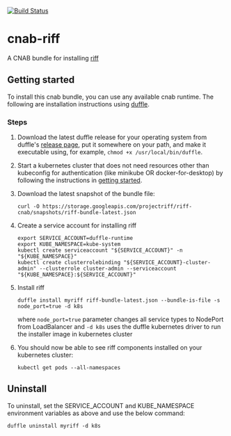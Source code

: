 [![Build Status](https://dev.azure.com/projectriff/projectriff/_apis/build/status/projectriff.cnab-riff?branchName=master)](https://dev.azure.com/projectriff/projectriff/_build/latest?definitionId=16&branchName=master)

# cnab-riff
A CNAB bundle for installing [riff](https://projectriff.io/)

## Getting started
To install this cnab bundle, you can use any available cnab runtime. The following are installation instructions using [duffle](https://duffle.sh/).

### Steps
1. Download the latest duffle release for your operating system from duffle's [release page](https://github.com/deislabs/duffle/releases),
 put it somewhere on your path, and make it executable using, for example, `chmod +x /usr/local/bin/duffle`.
1. Start a kubernetes cluster that does not need resources other than kubeconfig for authentication (like minikube OR docker-for-desktop) by following the instructions in [getting started](https://projectriff.io/docs/getting-started/minikube/).
 
1. Download the latest snapshot of the bundle file:
    ```
    curl -O https://storage.googleapis.com/projectriff/riff-cnab/snapshots/riff-bundle-latest.json
    ```
1. Create a service account for installing riff
    ```
    export SERVICE_ACCOUNT=duffle-runtime
    export KUBE_NAMESPACE=kube-system
    kubectl create serviceaccount "${SERVICE_ACCOUNT}" -n "${KUBE_NAMESPACE}"
    kubectl create clusterrolebinding "${SERVICE_ACCOUNT}-cluster-admin" --clusterrole cluster-admin --serviceaccount "${KUBE_NAMESPACE}:${SERVICE_ACCOUNT}"
    ```
1. Install riff
    ```
    duffle install myriff riff-bundle-latest.json --bundle-is-file -s node_port=true -d k8s
    ```
    where `node_port=true` parameter changes all service types to NodePort from LoadBalancer 
    and `-d k8s` uses the duffle kubernetes driver to run the installer image in kubernetes cluster
1. You should now be able to see riff components installed on your kubernetes cluster:
    ```
    kubectl get pods --all-namespaces
    ```

## Uninstall
To uninstall, set the SERVICE_ACCOUNT and KUBE_NAMESPACE environment variables as above and use the below command:
```
duffle uninstall myriff -d k8s
```
